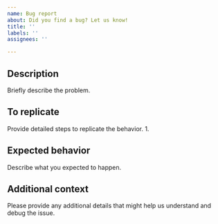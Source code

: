 ```yaml
---
name: Bug report
about: Did you find a bug? Let us know!
title: ''
labels: ''
assignees: ''

---
```


## Description
Briefly describe the problem.

## To replicate
Provide detailed steps to replicate the behavior.
1. 

## Expected behavior
Describe what you expected to happen.

## Additional context
Please provide any additional details that might help us understand and debug the issue.
